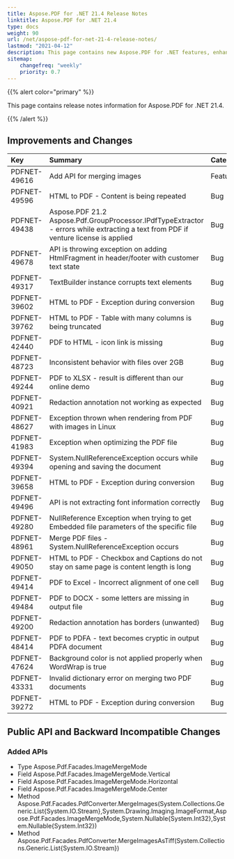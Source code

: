 ```yaml
---
title: Aspose.PDF for .NET 21.4 Release Notes
linktitle: Aspose.PDF for .NET 21.4 
type: docs
weight: 90
url: /net/aspose-pdf-for-net-21-4-release-notes/
lastmod: "2021-04-12"
description: This page contains new Aspose.PDF for .NET features, enhancement, and bug fixes in 2021, version 21.4. 
sitemap:
    changefreq: "weekly"
    priority: 0.7
---
```


{{% alert color="primary" %}} 

This page contains release notes information for Aspose.PDF for .NET 21.4.

{{% /alert %}} 

## Improvements and Changes

|**Key**|**Summary**|**Category**|
| :- | :- | :- |
|PDFNET-49616|Add API for merging images|Feature|
|PDFNET-49596|HTML to PDF - Content is being repeated|Bug|
|PDFNET-49438|Aspose.PDF 21.2 Aspose.Pdf.GroupProcessor.IPdfTypeExtractor - errors while extracting a text from PDF if venture license is applied|Bug|
|PDFNET-49678|API is throwing exception on adding HtmlFragment in header/footer with customer text state|Bug|
|PDFNET-49317|TextBuilder instance corrupts text elements|Bug|
|PDFNET-39602|HTML to PDF - Exception during conversion|Bug|
|PDFNET-39762|HTML to PDF - Table with many columns is being truncated|Bug|
|PDFNET-42440|PDF to HTML - icon link is missing|Bug|
|PDFNET-48723|Inconsistent behavior with files over 2GB|Bug|
|PDFNET-49244|PDF to XLSX - result is different than our online demo|Bug|
|PDFNET-40921|Redaction annotation not working as expected|Bug|
|PDFNET-48627|Exception thrown when rendering from PDF with images in Linux|Bug|
|PDFNET-41983|Exception when optimizing the PDF file|Bug|
|PDFNET-49394|System.NullReferenceException occurs while opening and saving the document|Bug|
|PDFNET-39658|HTML to PDF - Exception during conversion|Bug|
|PDFNET-49496|API is not extracting font information correctly|Bug|
|PDFNET-49280|NullReference Exception when trying to get Embedded file parameters of the specific file|Bug|
|PDFNET-48961|Merge PDF files - System.NullReferenceException occurs|Bug|
|PDFNET-49050|HTML to PDF - Checkbox and Captions do not stay on same page is content length is long|Bug|
|PDFNET-49414|PDF to Excel - Incorrect alignment of one cell|Bug|
|PDFNET-49484|PDF to DOCX - some letters are missing in output file|Bug|
|PDFNET-49200|Redaction annotation has borders (unwanted)|Bug|
|PDFNET-48414|PDF to PDFA - text becomes cryptic in output PDFA document|Bug|
|PDFNET-47624|Background color is not applied properly when WordWrap is true|Bug|
|PDFNET-43331|Invalid dictionary error on merging two PDF documents|Bug|
|PDFNET-39272|HTML to PDF - Exception during conversion|Bug|

## Public API and Backward Incompatible Changes

### Added APIs

* Type Aspose.Pdf.Facades.ImageMergeMode
* Field Aspose.Pdf.Facades.ImageMergeMode.Vertical
* Field Aspose.Pdf.Facades.ImageMergeMode.Horizontal
* Field Aspose.Pdf.Facades.ImageMergeMode.Center
* Method Aspose.Pdf.Facades.PdfConverter.MergeImages(System.Collections.Generic.List{System.IO.Stream},System.Drawing.Imaging.ImageFormat,Aspose.Pdf.Facades.ImageMergeMode,System.Nullable{System.Int32},System.Nullable{System.Int32})
* Method Aspose.Pdf.Facades.PdfConverter.MergeImagesAsTiff(System.Collections.Generic.List{System.IO.Stream})